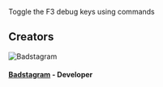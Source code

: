 Toggle the F3 debug keys using commands

## Creators

![Badstagram](https://visage.surgeplay.com/bust/128/1535f047-cc6b-4013-aa9f-6fca6c81a175)

#### [Badstagram](https://github.com/feytox) - Developer
